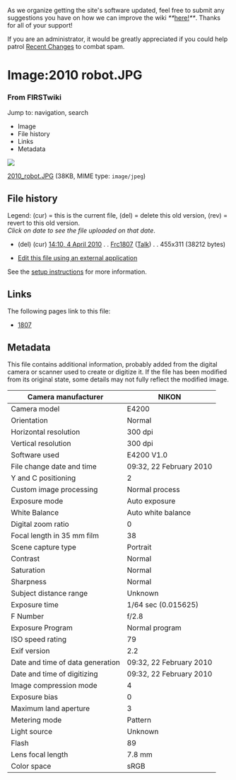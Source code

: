 As we organize getting the site's software updated, feel free to submit any
suggestions you have on how we can improve the wiki
_**_[here!](/index.php/User:Hallry/Suggestions "User:Hallry/Suggestions"
)_**_. Thanks for all of your support!

If you are an administrator, it would be greatly appreciated if you could help
patrol [Recent Changes](/index.php/Special:Recentchanges
"Special:Recentchanges" ) to combat spam.

# Image:2010 robot.JPG

### From FIRSTwiki

Jump to: navigation, search

  * Image
  * File history
  * Links
  * Metadata

![](/media/5/59/2010_robot.JPG)

[2010_robot.JPG](/media/5/59/2010_robot.JPG "2010 robot.JPG" ) (38KB, MIME
type: `image/jpeg`)

## File history

Legend: (cur) = this is the current file, (del) = delete this old version,
(rev) = revert to this old version.  
_Click on date to see the file uploaded on that date_.

  * (del) (cur) [14:10, 4 April 2010](/media/5/59/2010_robot.JPG "/media/5/59/2010 robot.JPG" ) . . [Frc1807](/index.php?title=User:Frc1807&action=edit "User:Frc1807" ) ([Talk](/index.php/User_talk:Frc1807 "User talk:Frc1807" )) . . 455x311 (38212 bytes)
  

  * [Edit this file using an external application](/index.php?title=Image:2010_robot.JPG&action=edit&externaledit=true&mode=file "Image:2010 robot.JPG" )

See the [setup
instructions](http://meta.wikimedia.org/wiki/Help:External_editors
"http://meta.wikimedia.org/wiki/Help:External_editors" ) for more information.

## Links

The following pages link to this file:

  * [1807](/index.php/1807 "1807" )

## Metadata

This file contains additional information, probably added from the digital
camera or scanner used to create or digitize it. If the file has been modified
from its original state, some details may not fully reflect the modified
image.

Camera manufacturer |  NIKON  
---|---  
Camera model |  E4200  
Orientation |  Normal  
Horizontal resolution |  300 dpi  
Vertical resolution |  300 dpi  
Software used |  E4200 V1.0  
File change date and time |  09:32, 22 February 2010  
Y and C positioning |  2  
Custom image processing |  Normal process  
Exposure mode |  Auto exposure  
White Balance |  Auto white balance  
Digital zoom ratio |  0  
Focal length in 35 mm film |  38  
Scene capture type |  Portrait  
Contrast |  Normal  
Saturation |  Normal  
Sharpness |  Normal  
Subject distance range |  Unknown  
Exposure time |  1/64 sec (0.015625)  
F Number |  f/2.8  
Exposure Program |  Normal program  
ISO speed rating |  79  
Exif version |  2.2  
Date and time of data generation |  09:32, 22 February 2010  
Date and time of digitizing |  09:32, 22 February 2010  
Image compression mode |  4  
Exposure bias |  0  
Maximum land aperture |  3  
Metering mode |  Pattern  
Light source |  Unknown  
Flash |  89  
Lens focal length |  7.8 mm  
Color space |  sRGB  
  
